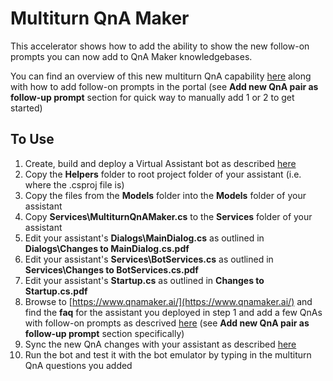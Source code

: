 # Multiturn QnA Maker
This accelerator shows how to add the ability to show the new follow-on prompts you can now add to
QnA Maker knowledgebases.

You can find an overview of this new multiturn QnA capability
[here](https://docs.microsoft.com/en-us/azure/cognitive-services/qnamaker/how-to/multiturn-conversation) 
along with how to add follow-on prompts in the portal (see **Add new QnA pair as follow-up prompt** section
for quick way to manually add 1 or 2 to get started)

## To Use
1. Create, build and deploy a Virtual Assistant bot as described [here](https://github.com/microsoft/botframework-solutions/blob/master/docs/tutorials/csharp/virtualassistant.md)
2. Copy the **Helpers** folder to root project folder of your assistant (i.e. where the .csproj file is)
3. Copy the files from the **Models** folder into the **Models** folder of your assistant
4. Copy **Services\MultiturnQnAMaker.cs** to the **Services** folder of your assistant
5. Edit your assistant's **Dialogs\MainDialog.cs** as outlined in **Dialogs\Changes to MainDialog.cs.pdf**
6. Edit your assistant's **Services\BotServices.cs** as outlined in **Services\Changes to BotServices.cs.pdf**
7. Edit your assistant's **Startup.cs** as outlined in **Changes to Startup.cs.pdf**
8. Browse to [https://www.qnamaker.ai/](https://www.qnamaker.ai/) and find the **faq** for the assistant
you deployed in step 1 and add a few QnAs with follow-on prompts as descrived [here](https://docs.microsoft.com/en-us/azure/cognitive-services/qnamaker/how-to/multiturn-conversation) 
(see **Add new QnA pair as follow-up prompt** section specifically)
9. Sync the new QnA changes with your assistant as described [here](https://github.com/microsoft/botframework-solutions/blob/master/docs/tutorials/csharp/customizeassistant.md#update-your-local-lu-files-for-luis-and-qnamaker)
10. Run the bot and test it with the bot emulator by typing in the multiturn QnA questions you added